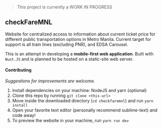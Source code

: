 > This project is currently a WORK IN PROGRESS

## checkFareMNL

Website for centralized access to information about current ticket price for different public transportation options in Metro Manila. Current target for support is all train lines (excluding PNR), and EDSA Carousel.

This is an attempt in developing a **mobile-first web application**. Built with `Nuxt.JS` and is planned to be hosted on a static-site web server.

#### Contributing

*Suggestions for improvements are welcome.*

1. Install dependencies on your machine: NodeJS and yarn (optional) 
1. Clone this repo by running `git clone <this-url>`
1. Move inside the downloaded directory (`cd checkfaremnl`) and run `yarn install`
1. Open your favorite text editor (personally recommend sublime-text) and code away!
1. To preview the website in your machine, run `yarn run dev`